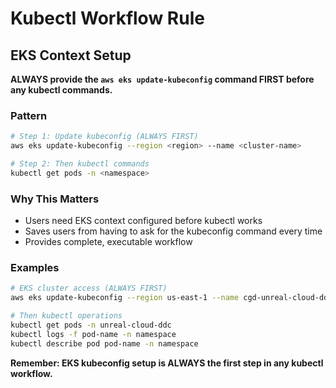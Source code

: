 # Kubectl Workflow Rule

## EKS Context Setup

**ALWAYS provide the `aws eks update-kubeconfig` command FIRST before any kubectl commands.**

### Pattern
```bash
# Step 1: Update kubeconfig (ALWAYS FIRST)
aws eks update-kubeconfig --region <region> --name <cluster-name>

# Step 2: Then kubectl commands
kubectl get pods -n <namespace>
```

### Why This Matters
- Users need EKS context configured before kubectl works
- Saves users from having to ask for the kubeconfig command every time
- Provides complete, executable workflow

### Examples
```bash
# EKS cluster access (ALWAYS FIRST)
aws eks update-kubeconfig --region us-east-1 --name cgd-unreal-cloud-ddc-cluster-us-east-1

# Then kubectl operations
kubectl get pods -n unreal-cloud-ddc
kubectl logs -f pod-name -n namespace
kubectl describe pod pod-name -n namespace
```

**Remember: EKS kubeconfig setup is ALWAYS the first step in any kubectl workflow.**